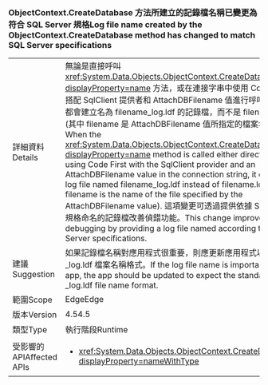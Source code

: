 ### <a name="log-file-name-created-by-the-objectcontextcreatedatabase-method-has-changed-to-match-sql-server-specifications"></a><span data-ttu-id="877ae-101">ObjectContext.CreateDatabase 方法所建立的記錄檔名稱已變更為符合 SQL Server 規格</span><span class="sxs-lookup"><span data-stu-id="877ae-101">Log file name created by the ObjectContext.CreateDatabase method has changed to match SQL Server specifications</span></span>

|   |   |
|---|---|
|<span data-ttu-id="877ae-102">詳細資料</span><span class="sxs-lookup"><span data-stu-id="877ae-102">Details</span></span>|<span data-ttu-id="877ae-103">無論是直接呼叫 <xref:System.Data.Objects.ObjectContext.CreateDatabase?displayProperty=name> 方法，或在連接字串中使用 Code First 搭配 SqlClient 提供者和 AttachDBFilename 值進行呼叫，該方法都會建立名為 filename_log.ldf 的記錄檔，而不是 filename.ldf (其中 filename 是 AttachDBFilename 值所指定的檔案名稱)。</span><span class="sxs-lookup"><span data-stu-id="877ae-103">When the <xref:System.Data.Objects.ObjectContext.CreateDatabase?displayProperty=name> method is called either directly or by using Code First with the SqlClient provider and an AttachDBFilename value in the connection string, it creates a log file named filename_log.ldf instead of filename.ldf (where filename is the name of the file specified by the AttachDBFilename value).</span></span> <span data-ttu-id="877ae-104">這項變更可透過提供依據 SQL Server 規格命名的記錄檔改善偵錯功能。</span><span class="sxs-lookup"><span data-stu-id="877ae-104">This change improves debugging by providing a log file named according to SQL Server specifications.</span></span>|
|<span data-ttu-id="877ae-105">建議</span><span class="sxs-lookup"><span data-stu-id="877ae-105">Suggestion</span></span>|<span data-ttu-id="877ae-106">如果記錄檔名稱對應用程式很重要，則應更新應用程式以採用標準 _log.ldf 檔案名稱格式。</span><span class="sxs-lookup"><span data-stu-id="877ae-106">If the log file name is important for an app, the app should be updated to expect the standard _log.ldf file name format.</span></span>|
|<span data-ttu-id="877ae-107">範圍</span><span class="sxs-lookup"><span data-stu-id="877ae-107">Scope</span></span>|<span data-ttu-id="877ae-108">Edge</span><span class="sxs-lookup"><span data-stu-id="877ae-108">Edge</span></span>|
|<span data-ttu-id="877ae-109">版本</span><span class="sxs-lookup"><span data-stu-id="877ae-109">Version</span></span>|<span data-ttu-id="877ae-110">4.5</span><span class="sxs-lookup"><span data-stu-id="877ae-110">4.5</span></span>|
|<span data-ttu-id="877ae-111">類型</span><span class="sxs-lookup"><span data-stu-id="877ae-111">Type</span></span>|<span data-ttu-id="877ae-112">執行階段</span><span class="sxs-lookup"><span data-stu-id="877ae-112">Runtime</span></span>|
|<span data-ttu-id="877ae-113">受影響的 API</span><span class="sxs-lookup"><span data-stu-id="877ae-113">Affected APIs</span></span>|<ul><li><xref:System.Data.Objects.ObjectContext.CreateDatabase?displayProperty=nameWithType></li></ul>|

